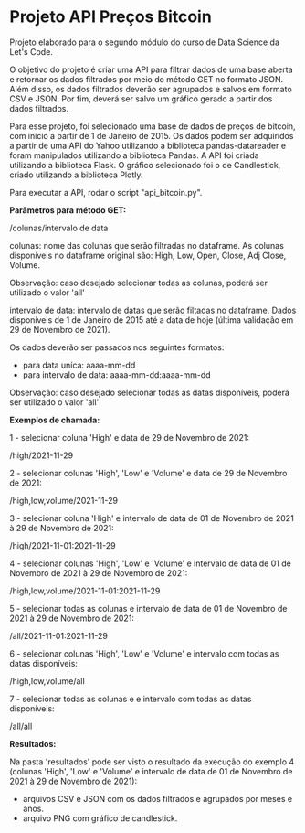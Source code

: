 # Projeto API Preços Bitcoin

Projeto elaborado para o segundo módulo do curso de Data Science da Let's Code.

O objetivo do projeto é criar uma API para filtrar dados de uma base aberta e 
retornar os dados filtrados por meio do método GET no formato JSON. 
Além disso, os dados filtrados deverão ser agrupados e salvos em formato CSV e JSON.
Por fim, deverá ser salvo um gráfico gerado a partir dos dados filtrados.

Para esse projeto, foi selecionado uma base de dados de preços de bitcoin, com
início a partir de 1 de Janeiro de 2015. Os dados podem ser adquiridos a partir
de uma API do Yahoo utilizando a biblioteca pandas-datareader e foram 
manipulados utilizando a biblioteca Pandas. A API foi criada utilizando 
a biblioteca Flask. O gráfico selecionado foi o de Candlestick, criado
utilizando a biblioteca Plotly.

Para executar a API, rodar o script "api_bitcoin.py".

**Parâmetros para método GET:**

/colunas/intervalo de data

colunas: nome das colunas que serão filtradas no dataframe. As colunas disponíveis no
dataframe original são: High, Low, Open, Close, Adj Close, Volume.

Observação: caso desejado selecionar todas as colunas, poderá ser utilizado o valor 'all'

intervalo de data: intervalo de datas que serão filtadas no dataframe. Dados disponíveis
de 1 de Janeiro de 2015 até a data de hoje (última validação em 29 de Novembro de 2021).

Os dados deverão ser passados nos seguintes formatos:
- para data uníca: aaaa-mm-dd
- para intervalo de data: aaaa-mm-dd:aaaa-mm-dd

Observação: caso desejado selecionar todas as datas disponíveis, poderá ser utilizado o valor 'all'

**Exemplos de chamada:**

1 - selecionar coluna 'High' e data de 29 de Novembro de 2021:

/high/2021-11-29

2 - selecionar colunas 'High', 'Low' e 'Volume' e data de 29 de Novembro de 2021:

/high,low,volume/2021-11-29

3 - selecionar coluna 'High' e intervalo de data de 01 de Novembro de 2021 à 29 de Novembro de 2021:

/high/2021-11-01:2021-11-29

4 - selecionar colunas 'High', 'Low' e 'Volume' e intervalo de data de 01 de Novembro de 2021 à 
29 de Novembro de 2021:

/high,low,volume/2021-11-01:2021-11-29

5 - selecionar todas as colunas e intervalo de data de 01 de Novembro de 2021 à 
29 de Novembro de 2021:

/all/2021-11-01:2021-11-29

6 - selecionar colunas 'High', 'Low' e 'Volume' e intervalo com todas as datas disponíveis:

/high,low,volume/all

7 - selecionar todas as colunas e e intervalo com todas as datas disponíveis:

/all/all

**Resultados:**

Na pasta 'resultados' pode ser visto o resultado da execução do exemplo 4 (colunas 'High', 'Low' e 'Volume' 
e intervalo de data de 01 de Novembro de 2021 à 29 de Novembro de 2021):

- arquivos CSV e JSON com os dados filtrados e agrupados por meses e anos.
- arquivo PNG com gráfico de candlestick.
